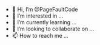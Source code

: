 - 👋 Hi, I’m @PageFaultCode
- 👀 I’m interested in ...
- 🌱 I’m currently learning ...
- 💞️ I’m looking to collaborate on ...
- 📫 How to reach me ...

<!---
PageFaultCode/PageFaultCode is a ✨ special ✨ repository because its `README.md` (this file) appears on your GitHub profile.
You can click the Preview link to take a look at your changes.
--->
